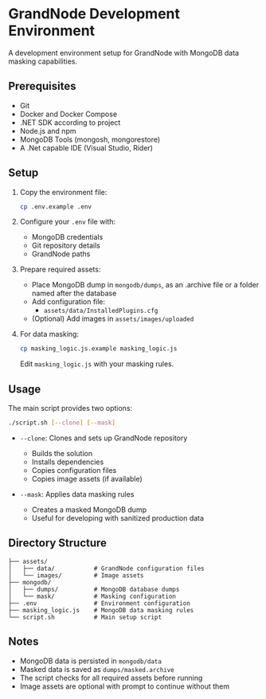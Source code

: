 # GrandNode Development Environment

A development environment setup for GrandNode with MongoDB data masking capabilities.

## Prerequisites

-   Git
-   Docker and Docker Compose
-   .NET SDK according to project
-   Node.js and npm
-   MongoDB Tools (mongosh, mongorestore)
-   A .Net capable IDE (Visual Studio, Rider)

## Setup

1. Copy the environment file:

    ```bash
    cp .env.example .env
    ```

2. Configure your `.env` file with:

    - MongoDB credentials
    - Git repository details
    - GrandNode paths

3. Prepare required assets:

    - Place MongoDB dump in `mongodb/dumps`, as an .archive file or a folder named after the database
    - Add configuration file:
        - `assets/data/InstalledPlugins.cfg`
    - (Optional) Add images in `assets/images/uploaded`

4. For data masking:
    ```bash
    cp masking_logic.js.example masking_logic.js
    ```
    Edit `masking_logic.js` with your masking rules.

## Usage

The main script provides two options:

```bash
./script.sh [--clone] [--mask]
```

-   `--clone`: Clones and sets up GrandNode repository

    -   Builds the solution
    -   Installs dependencies
    -   Copies configuration files
    -   Copies image assets (if available)

-   `--mask`: Applies data masking rules
    -   Creates a masked MongoDB dump
    -   Useful for developing with sanitized production data

## Directory Structure

```
├── assets/
│   ├── data/           # GrandNode configuration files
│   └── images/         # Image assets
├── mongodb/
│   ├── dumps/          # MongoDB database dumps
│   └── mask/           # Masking configuration
├── .env                # Environment configuration
├── masking_logic.js    # MongoDB data masking rules
└── script.sh           # Main setup script
```

## Notes

-   MongoDB data is persisted in `mongodb/data`
-   Masked data is saved as `dumps/masked.archive`
-   The script checks for all required assets before running
-   Image assets are optional with prompt to continue without them
